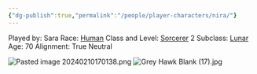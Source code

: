 ```yaml
---
{"dg-publish":true,"permalink":"/people/player-characters/nira/"}
---
```


Played by: Sara
Race: [Human](http://dnd5e.wikidot.com/human)
Class and Level: [Sorcerer](http://dnd5e.wikidot.com/sorcerer) 2
Subclass: [Lunar](http://dnd5e.wikidot.com/sorcerer:lunar-sorcery)
Age: 70
Alignment: True Neutral

![Pasted image 20240210170138.png](/img/user/Z_Attachments/Pasted%20image%2020240210170138.png)
![Grey Hawk Blank (17).jpg](/img/user/Z_Attachments/Grey%20Hawk%20Blank%20(17).jpg)